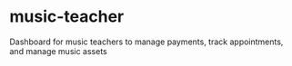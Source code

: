 music-teacher
=============

Dashboard for music teachers to manage payments, track appointments, and manage music assets
